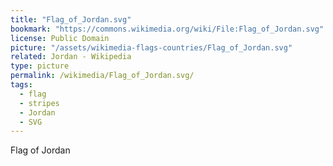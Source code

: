 ```yaml
---
title: "Flag_of_Jordan.svg"
bookmark: "https://commons.wikimedia.org/wiki/File:Flag_of_Jordan.svg"
license: Public Domain
picture: "/assets/wikimedia-flags-countries/Flag_of_Jordan.svg"
related: Jordan - Wikipedia
type: picture
permalink: /wikimedia/Flag_of_Jordan.svg/
tags:
  - flag
  - stripes
  - Jordan
  - SVG
---
```

Flag of Jordan